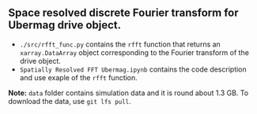 ## Space resolved discrete Fourier transform for Ubermag drive object.
- `./src/rfft_func.py` contains the `rfft` function that returns an `xarray.DataArray` object corresponding to the Fourier transform of the drive object.
- `Spatially Resolved FFT Ubermag.ipynb` contains the code description and use exaple of the `rfft` function.

**Note:** `data` folder contains simulation data and it is round about 1.3 GB. To download the data, use `git lfs pull`.
